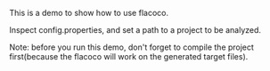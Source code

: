 This is a demo to show how to use flacoco.

Inspect config.properties, and set a path to a project to be analyzed.

Note: before you run this demo, don't forget to compile the project first(because the flacoco will work on the generated target files).


